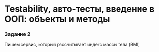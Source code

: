 # Testability, авто-тесты, введение в ООП: объекты и методы
### Задание 2
Пишем сервис, который рассчитывает индекс массы тела (BMI)